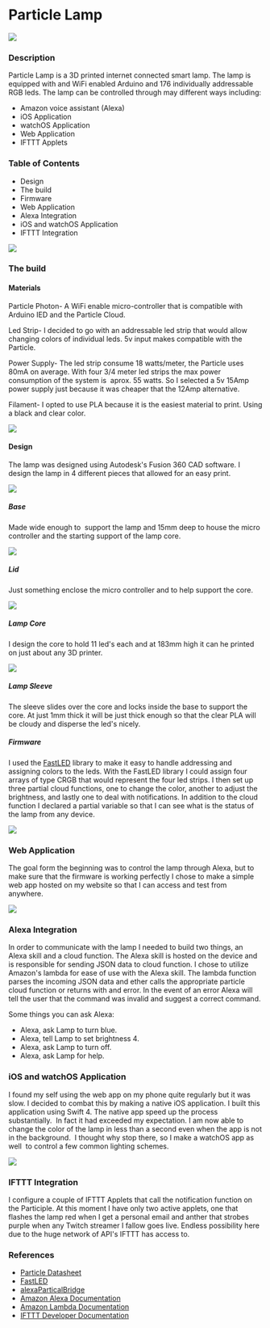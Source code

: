 <h1>Particle Lamp</h3>

<img src="https://i1.wp.com/www.coreyalexandersmith.com/wp-content/uploads/2017/12/LampGIF.gif?resize=270%2C250&ssl=1">

<h3>Description</h3>

Particle Lamp is a 3D printed internet connected smart lamp. The lamp is equipped with and WiFi enabled Arduino and 176 individually addressable RGB leds. The lamp can be controlled through may different ways including:
<ul>
 	<li>Amazon voice assistant (Alexa)</li>
 	<li>iOS Application</li>
 	<li>watchOS Application</li>
 	<li>Web Application</li>
 	<li>IFTTT Applets</li>
</ul>


<h3>Table of Contents</h3>

<ul>
 	<li>Design</li>
 	<li>The build</li>
 	<li>Firmware</li>
 	<li>Web Application</li>
 	<li>Alexa Integration</li>
 	<li>iOS and watchOS Application</li>
 	<li>IFTTT Integration</li>
</ul>

<img src="https://i2.wp.com/www.coreyalexandersmith.com/wp-content/uploads/2017/12/LampMockUpCloseLights.png?ssl=1">

<h3>The build</h3>

<h4>Materials</h4>
Particle Photon- A WiFi enable micro-controller that is compatible with Arduino IED and the Particle Cloud.

Led Strip- I decided to go with an addressable led strip that would allow changing colors of individual leds. 5v input makes compatible with the Particle.

Power Supply- The led strip consume 18 watts/meter, the Particle uses 80mA on average. With four 3/4 meter led strips the max power consumption of the system is  aprox. 55 watts. So I selected a 5v 15Amp power supply just because it was cheaper that the 12Amp alternative.

Filament- I opted to use PLA because it is the easiest material to print. Using a black and clear color.



<img src="https://i0.wp.com/www.coreyalexandersmith.com/wp-content/uploads/2017/12/LampMockUpCloseRender.png?w=1145&ssl=1">


<h4>Design</h4>

The lamp was designed using Autodesk's Fusion 360 CAD software. I design the lamp in 4 different pieces that allowed for an easy print.

<img src="https://i0.wp.com/www.coreyalexandersmith.com/wp-content/uploads/2017/12/LEDLidBasic.jpg?w=1150&ssl=1">

<h5>Base</h5>
 
Made wide enough to  support the lamp and 15mm deep to house the micro controller and the starting support of the lamp core.

<img src="https://i0.wp.com/www.coreyalexandersmith.com/wp-content/uploads/2017/12/LEDLidBasic.jpg?w=1150&ssl=1">

<h5>Lid</h5>

Just something enclose the micro controller and to help support the core.


<img src="https://i0.wp.com/www.coreyalexandersmith.com/wp-content/uploads/2017/12/LEDCoreBasic.jpg?ssl=1">

<h5>Lamp Core</h5>

I design the core to hold 11 led's each and at 183mm high it can he printed on just about any 3D printer.

<img src="https://i0.wp.com/www.coreyalexandersmith.com/wp-content/uploads/2017/12/LEDSleaveBasic.jpg?w=1150&ssl=1">

<h5>Lamp Sleeve</h5>

The sleeve slides over the core and locks inside the base to support the core. At just 1mm thick it will be just thick enough so that the clear PLA will be cloudy and disperse the led's nicely.

<h5>Firmware</h5>

I used the <a href="https://github.com/FastLED/FastLED">FastLED</a> library to make it easy to handle addressing and assigning colors to the leds. With the FastLED library I could assign four arrays of type CRGB that would represent the four led strips. I then set up three partial cloud functions, one to change the color, another to adjust the brightness, and lastly one to deal with notifications. In addition to the cloud function I declared a partial variable so that I can see what is the status of the lamp from any device.

<img src="https://i2.wp.com/www.coreyalexandersmith.com/wp-content/uploads/2017/12/webAPP.jpg?ssl=1">

<h3>Web Application</h3>

The goal form the beginning was to control the lamp through Alexa, but to make sure that the firmware is working perfectly I chose to make a simple web app hosted on my website so that I can access and test from anywhere.

<img src="https://i2.wp.com/www.coreyalexandersmith.com/wp-content/uploads/2016/08/alexa.jpg?w=1000&ssl=1">

<h3>Alexa Integration</h3>


In order to communicate with the lamp I needed to build two things, an Alexa skill and a cloud function. The Alexa skill is hosted on the device and is responsible for sending JSON data to cloud function. I chose to utilize Amazon's lambda for ease of use with the Alexa skill. The lambda function parses the incoming JSON data and ether calls the appropriate particle cloud function or returns with and error. In the event of an error Alexa will tell the user that the command was invalid and suggest a correct command.

Some things you can ask Alexa:
<ul>
  <li>Alexa, ask Lamp to turn blue.</li>
  <li>Alexa, tell Lamp to set brightness 4.</li>
  <li>Alexa, ask Lamp to turn off.</li>
  <li>Alexa, ask Lamp for help.</li>
</ul>
</div>

<h3>iOS and watchOS Application</h3>

I found my self using the web app on my phone quite regularly but it was slow. I decided to combat this by making a native iOS application. I built this application using Swift 4. The native app speed up the process substantially.  In fact it had exceeded my expectation. I am now able to change the color of the lamp in less than a second even when the app is not in the background.  I thought why stop there, so I make a watchOS app as well  to control a few common lighting schemes.

<img src="https://raw.githubusercontent.com/coreyasmith35/ParticleLamp/master/images/lampWatchPhone.png">

<h3>IFTTT Integration</h3>


I configure a couple of IFTTT Applets that call the notification function on the Participle. At this moment I have only two active applets, one that flashes the lamp red when I get a personal email and anther that strobes purple when any Twitch streamer I fallow goes live. Endless possibility here due to the huge network of API's IFTTT has access to.
 
<h3>References</h3>

<ul>
  <li><a href="https://github.com/rlisle/alexaParticleBridge">Particle Datasheet</a> </li>
  <li><a href="https://github.com/FastLED/FastLED">FastLED</a> </li>
  <li><a href="https://github.com/rlisle/alexaParticleBridge">alexaParticalBridge</a> </li>
  <li><a href="https://developer.amazon.com/alexa">Amazon Alexa Documentation</a> </li>
  <li><a href="https://aws.amazon.com/lambda/">Amazon Lambda Documentation</a> </li>
  <li><a href="https://platform.ifttt.com/maker/guide">IFTTT Developer Documentation</a> </li>
 </ul>
 
</div>

